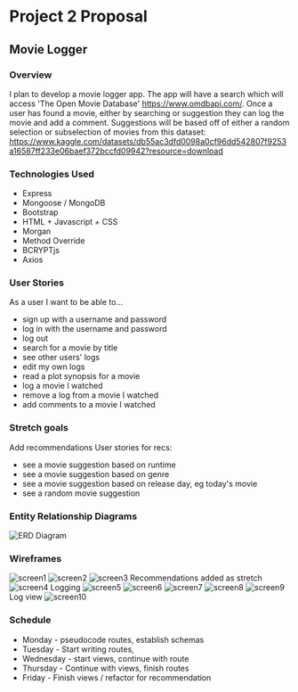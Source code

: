 # Project 2 Proposal
## Movie Logger

### Overview 
I plan to develop a movie logger app. The app will have a search which will access 'The Open Movie Database' https://www.omdbapi.com/.
Once a user has found a movie, either by searching or suggestion they can log the movie and add a comment. Suggestions will be based off of either a random selection or subselection of movies from this dataset: https://www.kaggle.com/datasets/db55ac3dfd0098a0cf96dd542807f9253a16587ff233e06baef372bccfd09942?resource=download


### Technologies Used
* Express
* Mongoose / MongoDB
* Bootstrap
* HTML + Javascript + CSS
* Morgan
* Method Override
* BCRYPTjs
* Axios


### User Stories
As a user I want to be able to...
* sign up with a username and password
* log in with the username and password
* log out
* search for a movie by title
* see other users' logs
* edit my own logs
* read a plot synopsis for a movie
* log a movie I watched
* remove a log from a movie I watched
* add comments to a movie I watched

### Stretch goals
Add recommendations
User stories for recs:
* see a movie suggestion based on runtime
* see a movie suggestion based on genre
* see a movie suggestion based on release day, eg today's movie
* see a random movie suggestion

### Entity Relationship Diagrams
![ERD Diagram](/Movie%20logger%20ERD.drawio.png "erd diagram")

### Wireframes
![screen1](/movie%20logger/movie%20logger.001.jpeg "screen1")
![screen2](/movie%20logger/movie%20logger.002.jpeg "screen2")
![screen3](/movie%20logger/movie%20logger.003.jpeg "screen3")
Recommendations added as stretch
![screen4](/movie%20logger/movie%20logger.004.jpeg "screen4")
Logging
![screen5](/movie%20logger/movie%20logger.005.jpeg "screen5")
![screen6](/movie%20logger/movie%20logger.006.jpeg "screen6")
![screen7](/movie%20logger/movie%20logger.007.jpeg "screen7")
![screen8](/movie%20logger/movie%20logger.008.jpeg "screen8")
![screen9](/movie%20logger/movie%20logger.009.jpeg "screen9")
Log view
![screen10](/movie%20logger/movie%20logger.010.jpeg "screen10")

### Schedule
* Monday - pseudocode routes, establish schemas
* Tuesday - Start writing routes, 
* Wednesday - start views, continue with route
* Thursday - Continue with views, finish routes
* Friday - Finish views / refactor for recommendation